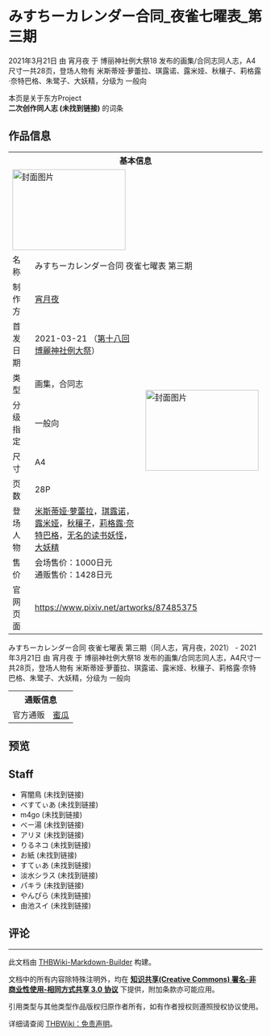 # みすちーカレンダー合同_夜雀七曜表_第三期

<!-- source html: G:\repos\THBWiki-Markdown-Builder\THBWikiMarkdown\Temp\main\3\3d\ns0%3A%E3%81%BF%E3%81%99%E3%81%A1%E3%83%BC%E3%82%AB%E3%83%AC%E3%83%B3%E3%83%80%E3%83%BC%E5%90%88%E5%90%8C_%E5%A4%9C%E9%9B%80%E4%B8%83%E6%9B%9C%E8%A1%A8_%E7%AC%AC%E4%B8%89%E6%9C%9F.html -->

2021年3月21日 由 宵月夜 于 博丽神社例大祭18 发布的画集/合同志同人志，A4尺寸一共28页，登场人物有 米斯蒂娅·萝蕾拉、琪露诺、露米娅、秋穰子、莉格露·奈特巴格、朱鹭子、大妖精，分级为 一般向

本页是关于东方Project  
 **二次创作同人志 (未找到链接)** 的词条
## 作品信息

<table><tbody><tr><th colspan="3">基本信息</th></tr><tr><td class="cover-artwork-mobile" colspan="2"><a href="./文件-みすちーカレンダー合同_夜雀七曜表_第三期封面.jpg.md" class="image" title="封面图片"><img alt="封面图片" src="https://upload.thwiki.cc/thumb/7/7d/%E3%81%BF%E3%81%99%E3%81%A1%E3%83%BC%E3%82%AB%E3%83%AC%E3%83%B3%E3%83%80%E3%83%BC%E5%90%88%E5%90%8C_%E5%A4%9C%E9%9B%80%E4%B8%83%E6%9B%9C%E8%A1%A8_%E7%AC%AC%E4%B8%89%E6%9C%9F%E5%B0%81%E9%9D%A2.jpg/224px-%E3%81%BF%E3%81%99%E3%81%A1%E3%83%BC%E3%82%AB%E3%83%AC%E3%83%B3%E3%83%80%E3%83%BC%E5%90%88%E5%90%8C_%E5%A4%9C%E9%9B%80%E4%B8%83%E6%9B%9C%E8%A1%A8_%E7%AC%AC%E4%B8%89%E6%9C%9F%E5%B0%81%E9%9D%A2.jpg" decoding="async" loading="lazy" width="224" height="160" srcset="https://upload.thwiki.cc/thumb/7/7d/%E3%81%BF%E3%81%99%E3%81%A1%E3%83%BC%E3%82%AB%E3%83%AC%E3%83%B3%E3%83%80%E3%83%BC%E5%90%88%E5%90%8C_%E5%A4%9C%E9%9B%80%E4%B8%83%E6%9B%9C%E8%A1%A8_%E7%AC%AC%E4%B8%89%E6%9C%9F%E5%B0%81%E9%9D%A2.jpg/336px-%E3%81%BF%E3%81%99%E3%81%A1%E3%83%BC%E3%82%AB%E3%83%AC%E3%83%B3%E3%83%80%E3%83%BC%E5%90%88%E5%90%8C_%E5%A4%9C%E9%9B%80%E4%B8%83%E6%9B%9C%E8%A1%A8_%E7%AC%AC%E4%B8%89%E6%9C%9F%E5%B0%81%E9%9D%A2.jpg 1.5x, https://upload.thwiki.cc/thumb/7/7d/%E3%81%BF%E3%81%99%E3%81%A1%E3%83%BC%E3%82%AB%E3%83%AC%E3%83%B3%E3%83%80%E3%83%BC%E5%90%88%E5%90%8C_%E5%A4%9C%E9%9B%80%E4%B8%83%E6%9B%9C%E8%A1%A8_%E7%AC%AC%E4%B8%89%E6%9C%9F%E5%B0%81%E9%9D%A2.jpg/448px-%E3%81%BF%E3%81%99%E3%81%A1%E3%83%BC%E3%82%AB%E3%83%AC%E3%83%B3%E3%83%80%E3%83%BC%E5%90%88%E5%90%8C_%E5%A4%9C%E9%9B%80%E4%B8%83%E6%9B%9C%E8%A1%A8_%E7%AC%AC%E4%B8%89%E6%9C%9F%E5%B0%81%E9%9D%A2.jpg 2x" data-file-width="900" data-file-height="642"></a></td>
</tr><tr><td class="label">名称</td><td colspan="2"> みすちーカレンダー合同 夜雀七曜表 第三期 </td></tr><tr><td class="label">制作方</td><td><a href="./宵月夜.md" title="宵月夜">宵月夜</a></td><td class="cover-artwork" rowspan="8" style="min-width:224px;"><a href="./文件-みすちーカレンダー合同_夜雀七曜表_第三期封面.jpg.md" class="image" title="封面图片"><img alt="封面图片" src="https://upload.thwiki.cc/thumb/7/7d/%E3%81%BF%E3%81%99%E3%81%A1%E3%83%BC%E3%82%AB%E3%83%AC%E3%83%B3%E3%83%80%E3%83%BC%E5%90%88%E5%90%8C_%E5%A4%9C%E9%9B%80%E4%B8%83%E6%9B%9C%E8%A1%A8_%E7%AC%AC%E4%B8%89%E6%9C%9F%E5%B0%81%E9%9D%A2.jpg/224px-%E3%81%BF%E3%81%99%E3%81%A1%E3%83%BC%E3%82%AB%E3%83%AC%E3%83%B3%E3%83%80%E3%83%BC%E5%90%88%E5%90%8C_%E5%A4%9C%E9%9B%80%E4%B8%83%E6%9B%9C%E8%A1%A8_%E7%AC%AC%E4%B8%89%E6%9C%9F%E5%B0%81%E9%9D%A2.jpg" decoding="async" loading="lazy" width="224" height="160" srcset="https://upload.thwiki.cc/thumb/7/7d/%E3%81%BF%E3%81%99%E3%81%A1%E3%83%BC%E3%82%AB%E3%83%AC%E3%83%B3%E3%83%80%E3%83%BC%E5%90%88%E5%90%8C_%E5%A4%9C%E9%9B%80%E4%B8%83%E6%9B%9C%E8%A1%A8_%E7%AC%AC%E4%B8%89%E6%9C%9F%E5%B0%81%E9%9D%A2.jpg/336px-%E3%81%BF%E3%81%99%E3%81%A1%E3%83%BC%E3%82%AB%E3%83%AC%E3%83%B3%E3%83%80%E3%83%BC%E5%90%88%E5%90%8C_%E5%A4%9C%E9%9B%80%E4%B8%83%E6%9B%9C%E8%A1%A8_%E7%AC%AC%E4%B8%89%E6%9C%9F%E5%B0%81%E9%9D%A2.jpg 1.5x, https://upload.thwiki.cc/thumb/7/7d/%E3%81%BF%E3%81%99%E3%81%A1%E3%83%BC%E3%82%AB%E3%83%AC%E3%83%B3%E3%83%80%E3%83%BC%E5%90%88%E5%90%8C_%E5%A4%9C%E9%9B%80%E4%B8%83%E6%9B%9C%E8%A1%A8_%E7%AC%AC%E4%B8%89%E6%9C%9F%E5%B0%81%E9%9D%A2.jpg/448px-%E3%81%BF%E3%81%99%E3%81%A1%E3%83%BC%E3%82%AB%E3%83%AC%E3%83%B3%E3%83%80%E3%83%BC%E5%90%88%E5%90%8C_%E5%A4%9C%E9%9B%80%E4%B8%83%E6%9B%9C%E8%A1%A8_%E7%AC%AC%E4%B8%89%E6%9C%9F%E5%B0%81%E9%9D%A2.jpg 2x" data-file-width="900" data-file-height="642"></a></td>
</tr><tr><td class="label">首发日期</td><td>2021-03-21&#160;（<a href="/展会作品列表?e=%E5%8D%9A%E4%B8%BD%E7%A5%9E%E7%A4%BE%E4%BE%8B%E5%A4%A7%E7%A5%AD%2318">第十八回 博麗神社例大祭</a>）</td></tr><tr><td class="label">类型</td><td>画集，合同志</td></tr><tr><td class="label">分级指定</td><td>一般向</td></tr><tr><td class="label">尺寸</td><td>A4</td></tr><tr><td class="label">页数</td><td>28P</td></tr><tr><td class="label">登场人物</td><td><a href="./米斯蒂娅·萝蕾拉.md" title="米斯蒂娅·萝蕾拉">米斯蒂娅·萝蕾拉</a>，<a href="./琪露诺.md" title="琪露诺">琪露诺</a>，<a href="./露米娅.md" title="露米娅">露米娅</a>，<a href="./秋穰子.md" title="秋穰子">秋穰子</a>，<a href="./莉格露·奈特巴格.md" title="莉格露·奈特巴格">莉格露·奈特巴格</a>，<a href="./无名的读书妖怪.md" title="无名的读书妖怪">无名的读书妖怪</a>，<a href="./大妖精.md" title="大妖精">大妖精</a></td></tr><tr><td class="label">售价</td><td>会场售价：1000日元<br>通贩售价：1428日元</td></tr>
<tr><td class="label">官网页面</td><td colspan="2"><a rel="nofollow" class="external free" href="https://www.pixiv.net/artworks/87485375">https://www.pixiv.net/artworks/87485375</a></td></tr></tbody></table>

みすちーカレンダー合同 夜雀七曜表 第三期（同人志，宵月夜，2021） - 2021年3月21日 由 宵月夜 于 博丽神社例大祭18 发布的画集/合同志同人志，A4尺寸一共28页，登场人物有 米斯蒂娅·萝蕾拉、琪露诺、露米娅、秋穰子、莉格露·奈特巴格、朱鹭子、大妖精，分级为 一般向

<table><tbody><tr><th colspan="3">通贩信息</th></tr><tr><td class="label">官方通贩</td><td colspan="2"><a rel="nofollow" class="external text" href="https://www.melonbooks.co.jp/detail/detail.php?product_id=821668">蜜瓜</a></td></tr></tbody></table>


## 预览
## Staff
- 宵闇鳥 (未找到链接)
- べすてぃあ (未找到链接)
- m4go (未找到链接)
- べー湯 (未找到链接)
- アリヌ (未找到链接)
- りるネコ (未找到链接)
- お紙 (未找到链接)
- すてぃあ (未找到链接)
- 淡水シラス (未找到链接)
- パキラ (未找到链接)
- やんぴら (未找到链接)
- 由池スイ (未找到链接)

## 评论




---

此文档由 [THBWiki-Markdown-Builder](https://github.com/Delsin-Yu/THBWiki-Markdown-Builder) 构建。

文档中的所有内容除特殊注明外，均在 [**知识共享(Creative Commons) 署名-非商业性使用-相同方式共享 3.0 协议**](https://creativecommons.org/licenses/by-sa/3.0/deed.zh-hans) 下提供，附加条款亦可能应用。

引用类型与其他类型作品版权归原作者所有，如有作者授权则遵照授权协议使用。

详细请查阅 [THBWiki：免责声明](https://thbwiki.cc/THBWiki:%E5%85%8D%E8%B4%A3%E5%A3%B0%E6%98%8E)。

